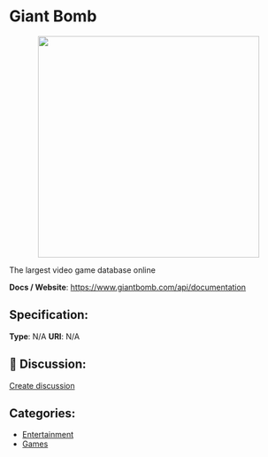 # Giant Bomb
<p align="center">
    <img width="400" src="https://raw.githubusercontent.com/apis-list/apis-list/apis/giant-bomb/logo_256x256.png" />
</p>

The largest video game database online

**Docs / Website**: https://www.giantbomb.com/api/documentation

## Specification:
**Type**:  N/A 
**URI**:  N/A 

## 💬 Discussion:
[Create discussion](link)

## Categories:
- [Entertainment](https://github.com/apis-list/apis-list#entertainment)
- [Games](https://github.com/apis-list/apis-list#games)





